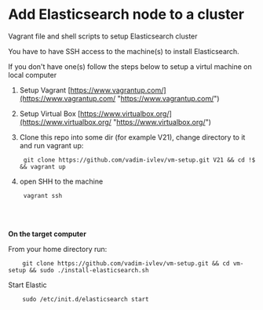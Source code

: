 # Add Elasticsearch node to a cluster
Vagrant file and shell scripts to setup Elasticsearch cluster

You have to have SSH access to the machine(s) to install Elasticsearch.


If you don't have one(s) follow the steps below to setup a virtul machine on local computer

1. Setup Vagrant 
[https://www.vagrantup.com/](https://www.vagrantup.com/ "https://www.vagrantup.com/")

2. Setup Virtual Box 
[https://www.virtualbox.org/](https://www.virtualbox.org/ "https://www.virtualbox.org/")

3. Clone this repo into some dir (for example V21), change directory to it and run vagrant up: 

        git clone https://github.com/vadim-ivlev/vm-setup.git V21 && cd !$ && vagrant up

4. open SHH to the machine

		vagrant ssh

<br><br>

**On the target computer**
		
From your home directory run: 

        git clone https://github.com/vadim-ivlev/vm-setup.git && cd vm-setup && sudo ./install-elasticsearch.sh
		 

Start Elastic

        sudo /etc/init.d/elasticsearch start



